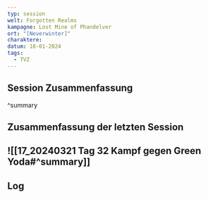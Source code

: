 ```yaml
---
typ: session
welt: Forgotten Realms
kampagne: Lost Mine of Phandelver
ort: "[Neverwinter]"
charaktere: 
datum: 18-01-2024
tags:
  - TVZ
---
```

## Session Zusammenfassung



^summary

## Zusammenfassung der letzten Session

![[17_20240321 Tag 32 Kampf gegen Green Yoda#^summary]]
---

## Log

